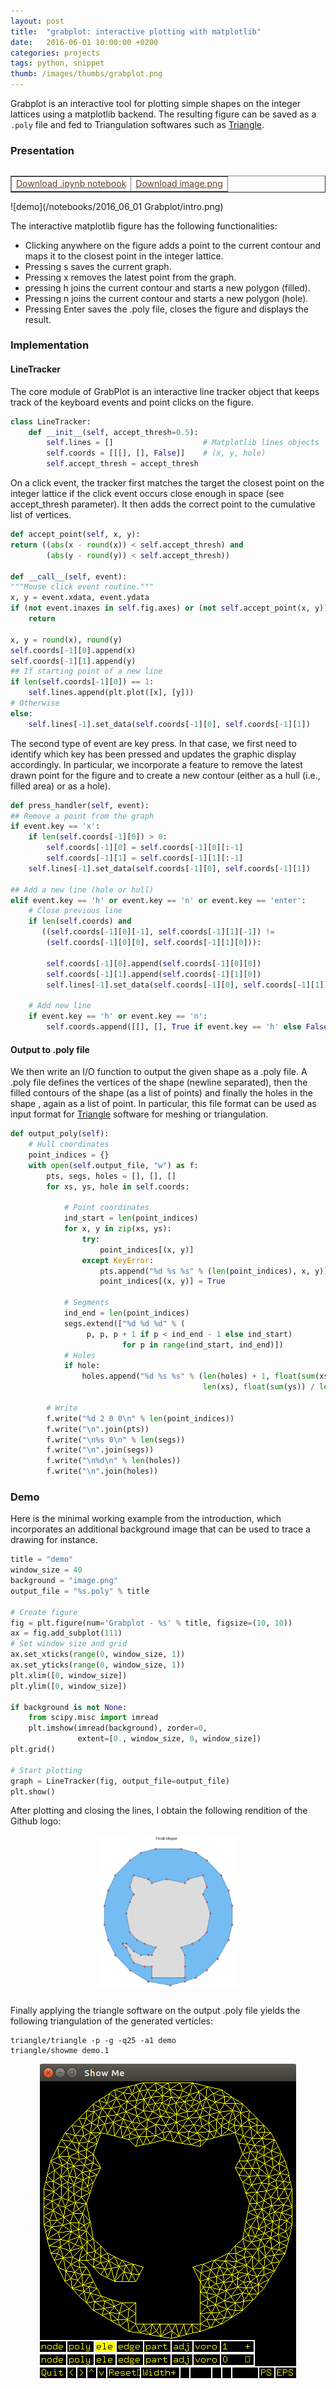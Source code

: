 ```yaml
---
layout: post
title:  "grabplot: interactive plotting with matplotlib"
date:   2016-06-01 10:00:00 +0200
categories: projects
tags: python, snippet
thumb: /images/thumbs/grabplot.png
---
```




Grabplot is an interactive tool for plotting simple shapes on the integer lattices using a <span class="inline-code">matplotlib</span> backend. The resulting figure can be saved as a `.poly` file and fed to Triangulation softwares such as [Triangle](https://www.cs.cmu.edu/~quake/triangle.html).

### <i class="fa fa-clipboard"></i> Presentation

<table border="1" cellpadding="6" align="right">
<tr>
<td><a style="color:#5E412F" href="/notebooks/2016_06_01 Grabplot/grabplot.ipynb">Download .ipynb notebook</a></td>
<td><a style="color:#5E412F" href="/notebooks/2016_06_01 Grabplot/image.png">Download image.png</a></td>
</tr>
</table>


![demo](/notebooks/2016_06_01 Grabplot/intro.png)



The interactive <span class="inline-code">matplotlib</span> figure has the following functionalities:

  * Clicking anywhere on the figure adds a point to the current contour and maps it to the closest point in the integer lattice.
  * Pressing  <span class="inline-code">s</span> saves the current graph.
  * Pressing  <span class="inline-code">x</span> removes the latest point from the graph.
  * pressing  <span class="inline-code">h</span> joins the current contour and starts a new polygon (filled).
  * Pressing  <span class="inline-code">n</span> joins the current contour and starts a new polygon (hole).
  * Pressing  <span class="inline-code">Enter</span> saves the .poly file, closes the figure and displays the result.


### <i class="fa fa-wrench"></i> Implementation

#### LineTracker

The core module of GrabPlot is an interactive <span class="keyword">line tracker</span> object that keeps track of the keyboard events and point clicks on the figure.


```python
class LineTracker:
    def __init__(self, accept_thresh=0.5):
        self.lines = []                    # Matplotlib lines objects
        self.coords = [[[], [], False]]    # (x, y, hole)
        self.accept_thresh = accept_thresh
```

On a click event, the tracker first matches the target the closest point on the integer lattice if the click event occurs close enough in space (see  <span class="inline-code">accept_thresh</span> parameter). It then adds the correct point to the cumulative list of vertices.

```python
def accept_point(self, x, y):
return ((abs(x - round(x)) < self.accept_thresh) and 
        (abs(y - round(y)) < self.accept_thresh))

def __call__(self, event):
"""Mouse click event routine."""
x, y = event.xdata, event.ydata
if (not event.inaxes in self.fig.axes) or (not self.accept_point(x, y)):
    return

x, y = round(x), round(y)
self.coords[-1][0].append(x)
self.coords[-1][1].append(y)
## If starting point of a new line
if len(self.coords[-1][0]) == 1:
    self.lines.append(plt.plot([x], [y]))
# Otherwise
else:
    self.lines[-1].set_data(self.coords[-1][0], self.coords[-1][1])
```

The second type of event are key press. In that case, we first need to identify which key has been pressed and updates the graphic display accordingly. In particular, we incorporate a  feature to remove the latest drawn point for the figure and to create a new contour (either as a hull (i.e., filled area) or as a hole).

```python
def press_handler(self, event):
## Remove a point from the graph
if event.key == 'x':
    if len(self.coords[-1][0]) > 0:
        self.coords[-1][0] = self.coords[-1][0][:-1]
        self.coords[-1][1] = self.coords[-1][1][:-1]
	self.lines[-1].set_data(self.coords[-1][0], self.coords[-1][1])

## Add a new line (hole or hull)
elif event.key == 'h' or event.key == 'n' or event.key == 'enter':
    # Close previous line
    if len(self.coords) and 
       ((self.coords[-1][0][-1], self.coords[-1][1][-1]) != 
        (self.coords[-1][0][0], self.coords[-1][1][0])):

        self.coords[-1][0].append(self.coords[-1][0][0])
        self.coords[-1][1].append(self.coords[-1][1][0])
        self.lines[-1].set_data(self.coords[-1][0], self.coords[-1][1])

    # Add new line
    if event.key == 'h' or event.key == 'n':
        self.coords.append([[], [], True if event.key == 'h' else False])
```

#### Output to .poly file

We then write an <span class="keyword">I/O function</span> to output the given shape as a <span class="inline-code">.poly</span> file. A <span class="inline-code">.poly</span> file defines the vertices of the shape (newline separated), then the filled contours of the shape (as a list of points) and finally the holes in the shape , again as a list of point. In particular, this file format can be used as input format for <a href="https://www.cs.cmu.edu/~quake/triangle.html" target="_blank">Triangle</a> software for meshing or triangulation.


```python            
def output_poly(self):
    # Hull coordinates
    point_indices = {}
    with open(self.output_file, "w") as f:
        pts, segs, holes = [], [], []
        for xs, ys, hole in self.coords:

            # Point coordinates
            ind_start = len(point_indices)
            for x, y in zip(xs, ys):
                try:
                    point_indices[(x, y)]
                except KeyError:
                    pts.append("%d %s %s" % (len(point_indices), x, y))
                    point_indices[(x, y)] = True

            # Segments
            ind_end = len(point_indices)
            segs.extend(["%d %d %d" % (
	    		 p, p, p + 1 if p < ind_end - 1 else ind_start) 
                         for p in range(ind_start, ind_end)])
            # Holes
            if hole:
                holes.append("%d %s %s" % (len(holes) + 1, float(sum(xs)) / 
                                           len(xs), float(sum(ys)) / len(ys)))

        # Write
        f.write("%d 2 0 0\n" % len(point_indices))
        f.write("\n".join(pts))
        f.write("\n%s 0\n" % len(segs))
        f.write("\n".join(segs))
        f.write("\n%d\n" % len(holes))
        f.write("\n".join(holes))
```


### <i class="fa fa-laptop"></i> Demo
Here is the minimal working example from the introduction, which incorporates an additional background image that can be used to trace a drawing for instance.


```python
title = "demo"
window_size = 40
background = "image.png"
output_file = "%s.poly" % title

# Create figure
fig = plt.figure(num='Grabplot - %s' % title, figsize=(10, 10))
ax = fig.add_subplot(111)
# Set window size and grid
ax.set_xticks(range(0, window_size, 1))
ax.set_yticks(range(0, window_size, 1))
plt.xlim([0, window_size])
plt.ylim([0, window_size])

if background is not None:    
    from scipy.misc import imread
    plt.imshow(imread(background), zorder=0, 
               extent=[0., window_size, 0, window_size])
plt.grid()

# Start plotting
graph = LineTracker(fig, output_file=output_file)
plt.show()
```

After plotting and closing the lines, I obtain the following rendition of the Github logo:

<div style="text-align:center; margin-bottom:25px"><img src="/notebooks/2016_06_01 Grabplot/final_shape.png" width="45%"></div>

Finally applying the <span class="inline-code">triangle</span> software on the output  <span class="inline-code">.poly</span> file yields the following triangulation of the generated verticles:


    triangle/triangle -p -g -q25 -a1 demo
    triangle/showme demo.1
    
<div style="text-align:center"><img src ="/notebooks/2016_06_01 Grabplot/output_plot.png" /></div>
